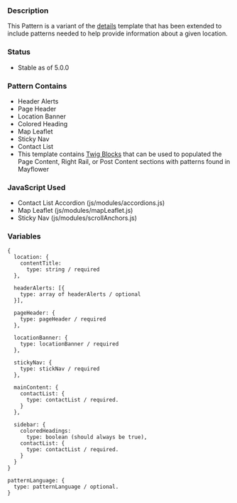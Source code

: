 ### Description
This Pattern is a variant of the [details](./?p=templates-details) template that has been extended to include patterns needed to help provide information about a given location.

### Status
* Stable as of 5.0.0

### Pattern Contains
* Header Alerts
* Page Header
* Location Banner
* Colored Heading
* Map Leaflet
* Sticky Nav
* Contact List
* This template contains [Twig Blocks](https://twig.symfony.com/doc/2.x/tags/extends.html) that can be used to populated the Page Content, Right Rail, or Post Content sections with patterns found in Mayflower

### JavaScript Used
* Contact List Accordion (js/modules/accordions.js)
* Map Leaflet (js/modules/mapLeaflet.js)
* Sticky Nav (js/modules/scrollAnchors.js)

### Variables
~~~
{
  location: {
    contentTitle: 
      type: string / required
  },

  headerAlerts: [{
    type: array of headerAlerts / optional
  }],

  pageHeader: {
    type: pageHeader / required
  },
  
  locationBanner: {
    type: locationBanner / required
  },

  stickyNav: { 
    type: stickNav / required
  },

  mainContent: {
    contactList: {
      type: contactList / required.
    }
  },

  sidebar: {
    coloredHeadings: 
      type: boolean (should always be true),
    contactList: {      
      type: contactList / required.
    }
  }
}

patternLanguage: {
  type: patternLanguage / optional.
}
~~~

